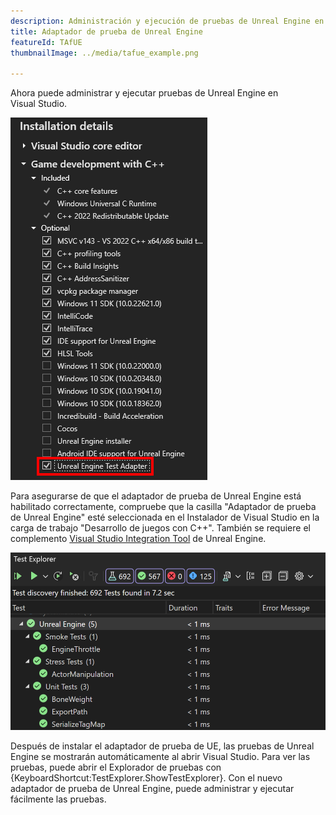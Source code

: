 ```yaml
---
description: Administración y ejecución de pruebas de Unreal Engine en Visual Studio
title: Adaptador de prueba de Unreal Engine
featureId: TAfUE
thumbnailImage: ../media/tafue_example.png

---
```


Ahora puede administrar y ejecutar pruebas de Unreal Engine en Visual Studio. 

![Componente de adaptador de prueba de UE](../media/tafue_component.png "Componente de adaptador de prueba de UE")

Para asegurarse de que el adaptador de prueba de Unreal Engine está habilitado correctamente, compruebe que la casilla "Adaptador de prueba de Unreal Engine" esté seleccionada en el Instalador de Visual Studio en la carga de trabajo "Desarrollo de juegos con C++". También se requiere el complemento [Visual Studio Integration Tool](https://learn.microsoft.com/visualstudio/gamedev/unreal/get-started/vs-tools-unreal-install) de Unreal Engine.

![Ejemplo de adaptador de prueba de UE](../media/tafue_example.png "Ejemplo de Build Insights")

Después de instalar el adaptador de prueba de UE, las pruebas de Unreal Engine se mostrarán automáticamente al abrir Visual Studio. Para ver las pruebas, puede abrir el Explorador de pruebas con {KeyboardShortcut:TestExplorer.ShowTestExplorer}. Con el nuevo adaptador de prueba de Unreal Engine, puede administrar y ejecutar fácilmente las pruebas.
